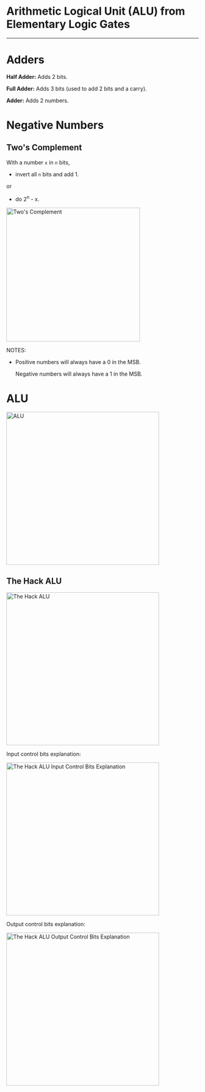 # Arithmetic Logical Unit (ALU) from Elementary Logic Gates

---

# Adders

**Half Adder:** Adds 2 bits.

**Full Adder:** Adds 3 bits (used to add 2 bits and a carry).

**Adder:** Adds 2 numbers.

# Negative Numbers

## Two's Complement

With a number `x` in `n` bits,

- invert all `n` bits and add 1.

or

- do 2<sup>n</sup> - x.

<img alt="Two's Complement" src="https://i.imgur.com/OER3VDf.png" width="350px" />

NOTES:

- Positive numbers will always have a 0 in the MSB.

  Negative numbers will always have a 1 in the MSB.

# ALU

<img alt="ALU" src="https://i.imgur.com/7WaWWY9.png" width="400 px" />

## The Hack ALU

<img alt="The Hack ALU" src="https://i.imgur.com/20NTHLm.png" width="400 px" />

Input control bits explanation:

<img alt="The Hack ALU Input Control Bits Explanation" src="https://i.imgur.com/sehxPYJ.png" width="400 px" />

Output control bits explanation:

<img alt="The Hack ALU Output Control Bits Explanation" src="https://i.imgur.com/afrl1uT.png" width="400 px" />
